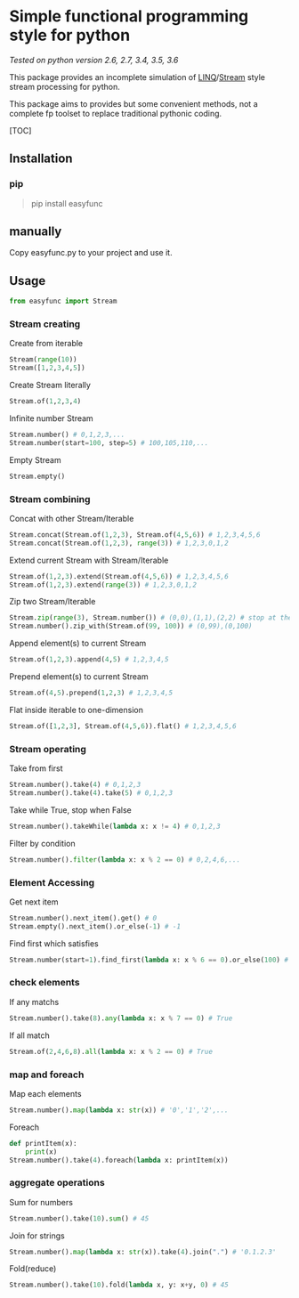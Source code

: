 # Simple functional programming style for python

_Tested on python version *2.6*, *2.7*, *3.4*, *3.5*, *3.6*_

This package provides an incomplete simulation of [LINQ](https://en.wikipedia.org/wiki/Language_Integrated_Query)/[Stream](https://docs.oracle.com/javase/8/docs/api/java/util/stream/Stream.html) style stream processing for python.

This package aims to provides but some convenient methods, not a complete fp toolset to replace traditional pythonic coding.

[TOC]

## Installation

### pip
> pip install easyfunc

## manually
Copy easyfunc.py to your project and use it.

## Usage

```python
from easyfunc import Stream
```

### Stream creating

Create from iterable
```python
Stream(range(10))
Stream([1,2,3,4,5])
```
Create Stream literally
```python
Stream.of(1,2,3,4)
```
Infinite number Stream
```python
Stream.number() # 0,1,2,3,...
Stream.number(start=100, step=5) # 100,105,110,...
```
Empty Stream
```python
Stream.empty()
```

### Stream combining

Concat with other Stream/Iterable
```python
Stream.concat(Stream.of(1,2,3), Stream.of(4,5,6)) # 1,2,3,4,5,6
Stream.concat(Stream.of(1,2,3), range(3)) # 1,2,3,0,1,2
```

Extend current Stream with Stream/Iterable
```python
Stream.of(1,2,3).extend(Stream.of(4,5,6)) # 1,2,3,4,5,6
Stream.of(1,2,3).extend(range(3)) # 1,2,3,0,1,2
```

Zip two Stream/Iterable
```python
Stream.zip(range(3), Stream.number()) # (0,0),(1,1),(2,2) # stop at the shorter one
Stream.number().zip_with(Stream.of(99, 100)) # (0,99),(0,100)
```

Append element(s) to current Stream
```python
Stream.of(1,2,3).append(4,5) # 1,2,3,4,5
```

Prepend element(s) to current Stream
```python
Stream.of(4,5).prepend(1,2,3) # 1,2,3,4,5
```

Flat inside iterable to one-dimension
```python
Stream.of([1,2,3], Stream.of(4,5,6)).flat() # 1,2,3,4,5,6
```

### Stream operating

Take from first
```python
Stream.number().take(4) # 0,1,2,3
Stream.number().take(4).take(5) # 0,1,2,3
```

Take while True, stop when False
```python
Stream.number().takeWhile(lambda x: x != 4) # 0,1,2,3
```

Filter by condition
```python
Stream.number().filter(lambda x: x % 2 == 0) # 0,2,4,6,...
```

### Element Accessing

Get next item
```python
Stream.number().next_item().get() # 0
Stream.empty().next_item().or_else(-1) # -1
```

Find first which satisfies
```python
Stream.number(start=1).find_first(lambda x: x % 6 == 0).or_else(100) # 6
```

### check elements

If any matchs
```python
Stream.number().take(8).any(lambda x: x % 7 == 0) # True
```

If all match
```python
Stream.of(2,4,6,8).all(lambda x: x % 2 == 0) # True
```

### map and foreach

Map each elements
```python
Stream.number().map(lambda x: str(x)) # '0','1','2',...
```

Foreach
```python
def printItem(x):
    print(x)
Stream.number().take(4).foreach(lambda x: printItem(x))
```

### aggregate operations

Sum for numbers
```python
Stream.number().take(10).sum() # 45
```

Join for strings
```python
Stream.number().map(lambda x: str(x)).take(4).join(".") # '0.1.2.3'
```

Fold(reduce)
```python
Stream.number().take(10).fold(lambda x, y: x+y, 0) # 45
```